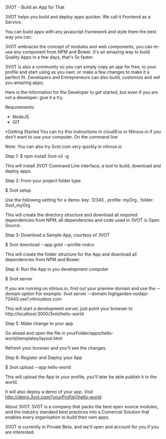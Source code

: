 3VOT - Build an App for That

3VOT helps you build and deploy apps quicker. We call it Frontend as a Service.

You can build apps with any javascript framework and style them the best way you can. 

3VOT embraces the concept of modules and web components, you can re-use any component from NPM and Bower. It's an amazing way to build Quality Apps in a few days, that's 5x faster.

3VOT is also a community so you can simply copy an app for free, to your profile and start using as you own; or make a few changes to make it a perfect fit. Developers and Entrepreneurs can also build, customize and sell you amazing apps;

Here is the Information for the Developer to get started, but even if you are not a developer: give it a try.

Requirements:

- NodeJS
- GIT

*Getting Started
You can try this instructions in cloud9.io or Nitrous.io if you don't want to use your computer.
On the command line

Note: You can also try 3vot.com very quickly in nitrous.io

Step 1:
$ npm install 3vot-cli -g

This will install 3VOT Command Line Interface, a tool to build, download and deploy apps.

Step 2:
From your project folder type

$ 3vot setup

Use the following setting for a demo: key: 12345 , profile: myOrg , folder: 3vot_myOrg

This will create the directory structure and download all required dependencies from NPM, all dependencies and code used in 3VOT is Open Source.

Step 3:
Download a Sample App, courtesy of 3VOT

$ 3vot download --app gold --profile rodco

This will create the folder structure for the App and download all dependencies from NPM and Bower.

Step 4:
Run the App in you development computer

$ 3vot server

If you are running on nitrous.io, find out your preview domain and use the --domain option
For example: 3vot server --domain highgarden-nodejs-72443.use1.nitrousbox.com

This will start a development server, just point your browser to http://localhost:3000/3vot/hello-world


Step 5:
Make change to your app

Go ahead and open the file in yourFolder/apps/hello-world/templates/layout.html 

Refresh your browser and you'll see the changes.

Step 6:
Register and Deploy your App

$ 3vot upload --app hello-world

This will upload the App to your profile, you'll later be able publish it to the world.

It will also deploy a demo of your app. Visit http://demo.3vot.com/[yourProfile]/hello-world


About 3VOT
3VOT is a company that packs the best open source modules, and the industry standard best practices into a Comercial Solution that enables every organisation to build their own apps. 

3VOT is currently in Private Beta, and we'll open and account for you if you are interested.

